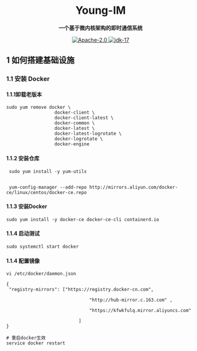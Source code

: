 <h1 align="center" style="text-align:center;">
  Young-IM 
</h1>
<p align="center">
	<strong>一个基于微内核架构的即时通信系统</strong>
</p>
<p align="center">
    <a target="_blank" href="https://github.com/apache/shenyu/blob/master/LICENSE">
        <img src="https://img.shields.io/badge/License-Apache%202.0-blue.svg?label=license"  alt="Apache-2.0"/>
    </a>
    <a target="_blank" href="https://www.oracle.com/java/technologies/javase/jdk17-archive-downloads.html">
		<img src="https://img.shields.io/badge/JDK-17-green.svg" alt="jdk-17" />
	</a>
</p>


## 1 如何搭建基础设施
### 1.1 安装 Docker
#### 1.1.1卸载老版本
```shell
sudo yum remove docker \
                  docker-client \
                  docker-client-latest \
                  docker-common \
                  docker-latest \
                  docker-latest-logrotate \
                  docker-logrotate \
                  docker-engine
```
#### 1.1.2 安装仓库
```shell
 sudo yum install -y yum-utils


 yum-config-manager --add-repo http://mirrors.aliyun.com/docker-ce/linux/centos/docker-ce.repo
```
#### 1.1.3 安装Docker
```shell
sudo yum install -y docker-ce docker-ce-cli containerd.io
```
#### 1.1.4 启动测试
```shell
sudo systemctl start docker
```
#### 1.1.4 配置镜像
```shell
vi /etc/docker/daemon.json 

{
 "registry-mirrors": ["https://registry.docker-cn.com",

                               "http://hub-mirror.c.163.com" ,

                               "https://kfwkfulq.mirror.aliyuncs.com"

                           ]
} 

# 重启docker生效
service docker restart
```
